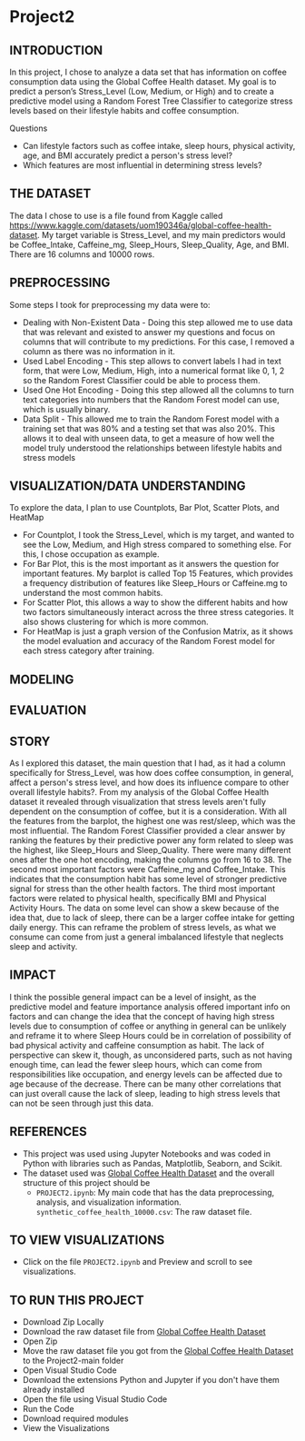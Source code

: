 # Project2

## INTRODUCTION
In this project, I chose to analyze a data set that has information on coffee consumption data using the Global Coffee Health dataset. My goal is to predict a person’s Stress_Level (Low, Medium, or High) and to create a predictive model using a Random Forest Tree Classifier to categorize stress levels based on their lifestyle habits and coffee consumption. 

Questions 
- Can lifestyle factors such as coffee intake, sleep hours, physical activity, age, and BMI accurately predict a person's stress level?
- Which features are most influential in determining stress levels?

## THE DATASET
The data I chose to use is a file found from Kaggle called https://www.kaggle.com/datasets/uom190346a/global-coffee-health-dataset.
My target variable is Stress_Level, and my main predictors would be Coffee_Intake, Caffeine_mg, Sleep_Hours, Sleep_Quality, Age, and BMI.
There are 16 columns and 10000 rows.

## PREPROCESSING
Some steps I took for preprocessing my data were to:
- Dealing with Non-Existent Data - Doing this step allowed me to use data that was relevant and existed to answer my questions and focus on columns that will contribute to my predictions. For this case, I removed a column as there was no information in it.
- Used Label Encoding - This step allows to convert labels I had in text form, that were Low, Medium, High, into a numerical format like 0, 1, 2 so the Random Forest Classifier could be able to process them.
- Used One Hot Encoding - Doing this step allowed all the columns to turn text categories into numbers that the Random Forest model can use, which is usually binary.
- Data Split -  This allowed me to train the Random Forest model with a training set that was 80% and a testing set that was also 20%. This allows it to deal with unseen data, to get a measure of how well the model truly understood the relationships between lifestyle habits and stress models

## VISUALIZATION/DATA UNDERSTANDING
To explore the data, I plan to use Countplots, Bar Plot, Scatter Plots, and HeatMap
- For Countplot,	I took the Stress_Level, which is my target, and wanted to see the Low, Medium, and High stress compared to something else. For this, I chose occupation as example.
- For Bar Plot,	this is the most important as it answers the question for important features. My barplot is called Top 15 Features, which provides a frequency distribution of features like Sleep_Hours or Caffeine.mg to understand the most common habits.
- For Scatter Plot,	this allows a way to show the different habits and how two factors simultaneously interact across the three stress categories. It also shows clustering for which is more common.
- For HeatMap	is just a graph version of the Confusion Matrix, as it shows the model evaluation and accuracy of the Random Forest model for each stress category after training.

## MODELING


## EVALUATION


## STORY
As I explored this dataset, the main question that I had, as it had a column specifically for Stress_Level, was how does coffee consumption, in general, affect a person's stress level, and how does its influence compare to other overall lifestyle habits?. From my analysis of the Global Coffee Health dataset it revealed through visualization that stress levels aren't fully dependent on the consumption of coffee, but it is a consideration. With all the features from the barplot, the highest one was rest/sleep, which was the most influential. The Random Forest Classifier provided a clear answer by ranking the features by their predictive power any form related to sleep was the highest, like Sleep_Hours and Sleep_Quality. There were many different ones after the one hot encoding, making the columns go from 16 to 38. The second most important factors were Caffeine_mg and Coffee_Intake. This indicates that the consumption habit has some level of stronger predictive signal for stress than the other health factors. The third most important factors were related to physical health, specifically BMI and Physical Activity Hours. The data on some level can show a skew because of the idea that, due to lack of sleep, there can be a larger coffee intake for getting daily energy. This can reframe the problem of stress levels, as what we consume can come from just a general imbalanced lifestyle that neglects sleep and activity. 

## IMPACT
I think the possible general impact can be a level of insight, as the predictive model and feature importance analysis offered important info on factors and can change the idea that the concept of having high stress levels due to consumption of coffee or anything in general can be unlikely and reframe it to where Sleep Hours could be in correlation of possibility of bad physical activity and caffeine consumption as habit.  The lack of perspective can skew it, though, as  unconsidered parts, such as not having enough time, can lead the fewer sleep hours, which can come from responsibilities like occupation, and energy levels can be affected due to age because of the decrease. There can be many other correlations that can just overall cause the lack of sleep, leading to high stress levels that can not be seen through just this data.

## REFERENCES
- This project was used using Jupyter Notebooks and was coded in Python with libraries such as Pandas, Matplotlib, Seaborn, and Scikit.
- The dataset used was [Global Coffee Health Dataset](https://www.kaggle.com/datasets/uom190346a/global-coffee-health-dataset) and the overall structure of this project should be
  *  `PROJECT2.ipynb`: My main code that has the data preprocessing, analysis, and visualization information. `synthetic_coffee_health_10000.csv`: The raw dataset file.

## TO VIEW VISUALIZATIONS 
- Click on the file `PROJECT2.ipynb` and Preview and scroll to see visualizations.

## TO RUN THIS PROJECT
- Download Zip Locally
- Download the raw dataset file from [Global Coffee Health Dataset](https://www.kaggle.com/datasets/uom190346a/global-coffee-health-dataset)
- Open Zip
- Move the raw dataset file you got from the  [Global Coffee Health Dataset](https://www.kaggle.com/datasets/uom190346a/global-coffee-health-dataset) to the Project2-main folder
- Open Visual Studio Code
- Download the extensions Python and Jupyter if you don't have them already installed
- Open the file using Visual Studio Code
- Run the Code
- Download required modules
- View the Visualizations





